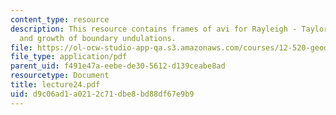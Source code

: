 ```yaml
---
content_type: resource
description: This resource contains frames of avi for Rayleigh - Taylor instability
  and growth of boundary undulations.
file: https://ol-ocw-studio-app-qa.s3.amazonaws.com/courses/12-520-geodynamics-fall-2006/d9c06ad1a0212c71dbe8bd88df67e9b9_lecture24.pdf
file_type: application/pdf
parent_uid: f491e47a-eebe-de30-5612-d139ceabe8ad
resourcetype: Document
title: lecture24.pdf
uid: d9c06ad1-a021-2c71-dbe8-bd88df67e9b9
---
```

